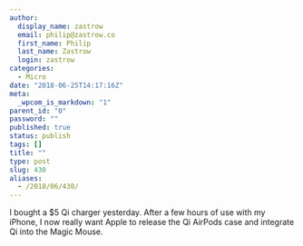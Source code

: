 ```yaml
---
author:
  display_name: zastrow
  email: philip@zastrow.co
  first_name: Philip
  last_name: Zastrow
  login: zastrow
categories:
  - Micro
date: "2018-06-25T14:17:16Z"
meta:
  _wpcom_is_markdown: "1"
parent_id: "0"
password: ""
published: true
status: publish
tags: []
title: ""
type: post
slug: 430
aliases:
  - /2018/06/430/
---
```

<p>I bought a $5 Qi charger yesterday. After a few hours of use with my iPhone, I now really want Apple to release the Qi AirPods case and integrate Qi into the Magic Mouse.</p>
